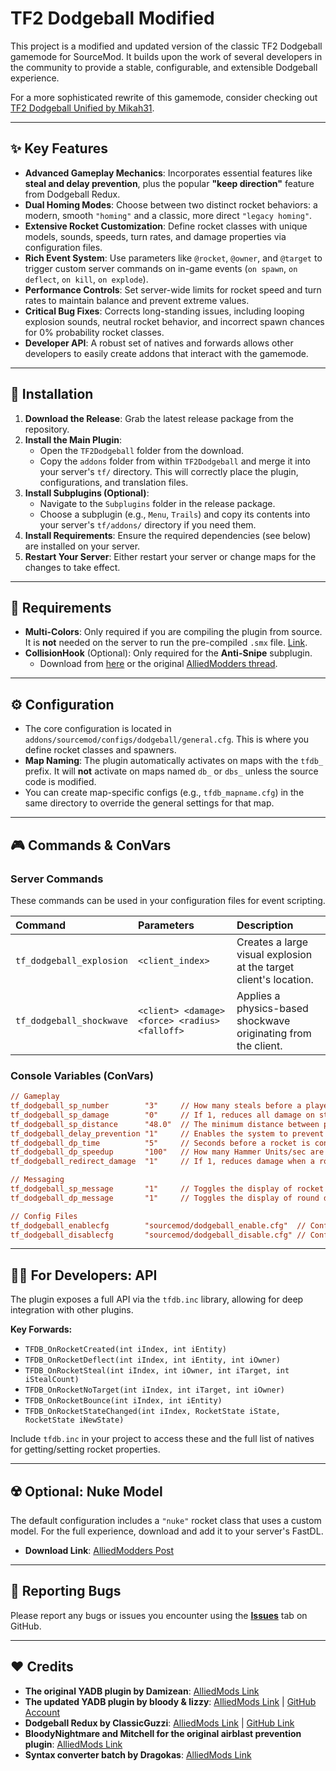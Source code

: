 # TF2 Dodgeball Modified

This project is a modified and updated version of the classic TF2 Dodgeball gamemode for SourceMod. It builds upon the work of several developers in the community to provide a stable, configurable, and extensible Dodgeball experience.

For a more sophisticated rewrite of this gamemode, consider checking out [TF2 Dodgeball Unified by Mikah31](https://github.com/Mikah31/TF2-Dodgeball-Unified).

---
## ✨ Key Features

* **Advanced Gameplay Mechanics**: Incorporates essential features like **steal and delay prevention**, plus the popular **"keep direction"** feature from Dodgeball Redux.
* **Dual Homing Modes**: Choose between two distinct rocket behaviors: a modern, smooth `"homing"` and a classic, more direct `"legacy homing"`.
* **Extensive Rocket Customization**: Define rocket classes with unique models, sounds, speeds, turn rates, and damage properties via configuration files.
* **Rich Event System**: Use parameters like `@rocket`, `@owner`, and `@target` to trigger custom server commands on in-game events (`on spawn`, `on deflect`, `on kill`, `on explode`).
* **Performance Controls**: Set server-wide limits for rocket speed and turn rates to maintain balance and prevent extreme values.
* **Critical Bug Fixes**: Corrects long-standing issues, including looping explosion sounds, neutral rocket behavior, and incorrect spawn chances for 0% probability rocket classes.
* **Developer API**: A robust set of natives and forwards allows other developers to easily create addons that interact with the gamemode.

---
## 🚀 Installation

1.  **Download the Release**: Grab the latest release package from the repository.
2.  **Install the Main Plugin**:
    * Open the `TF2Dodgeball` folder from the download.
    * Copy the `addons` folder from within `TF2Dodgeball` and merge it into your server's `tf/` directory. This will correctly place the plugin, configurations, and translation files.
3.  **Install Subplugins (Optional)**:
    * Navigate to the `Subplugins` folder in the release package.
    * Choose a subplugin (e.g., `Menu`, `Trails`) and copy its contents into your server's `tf/addons/` directory if you need them.
4.  **Install Requirements**: Ensure the required dependencies (see below) are installed on your server.
5.  **Restart Your Server**: Either restart your server or change maps for the changes to take effect.

---
## 🔧 Requirements

* **Multi-Colors**: Only required if you are compiling the plugin from source. It is **not** needed on the server to run the pre-compiled `.smx` file. [Link](https://github.com/Bara/Multi-Colors).
* **CollisionHook** (Optional): Only required for the **Anti-Snipe** subplugin.
    * Download from [here](https://github.com/Adrianilloo/Collisionhook) or the original [AlliedModders thread](https://forums.alliedmods.net/showthread.php?t=197815).

---
## ⚙️ Configuration

* The core configuration is located in `addons/sourcemod/configs/dodgeball/general.cfg`. This is where you define rocket classes and spawners.
* **Map Naming**: The plugin automatically activates on maps with the `tfdb_` prefix. It will **not** activate on maps named `db_` or `dbs_` unless the source code is modified.
* You can create map-specific configs (e.g., `tfdb_mapname.cfg`) in the same directory to override the general settings for that map.

---
## 🎮 Commands & ConVars

### Server Commands
These commands can be used in your configuration files for event scripting.

| Command | Parameters | Description |
| :--- | :--- | :--- |
| `tf_dodgeball_explosion` | `<client_index>` | Creates a large visual explosion at the target client's location. |
| `tf_dodgeball_shockwave` | `<client> <damage> <force> <radius> <falloff>` | Applies a physics-based shockwave originating from the client. |

### Console Variables (ConVars)
```ini
// Gameplay
tf_dodgeball_sp_number        "3"     // How many steals before a player is slain.
tf_dodgeball_sp_damage        "0"     // If 1, reduces all damage on stolen rockets.
tf_dodgeball_sp_distance      "48.0"  // The minimum distance between players for a steal to register.
tf_dodgeball_delay_prevention "1"     // Enables the system to prevent players from delaying the round.
tf_dodgeball_dp_time          "5"     // Seconds before a rocket is considered "delayed" and starts speeding up.
tf_dodgeball_dp_speedup       "100"   // How many Hammer Units/sec are added to a delayed rocket's speed.
tf_dodgeball_redirect_damage  "1"     // If 1, reduces damage when a rocket's target is invalid (e.g., disconnects).

// Messaging
tf_dodgeball_sp_message       "1"     // Toggles the display of rocket steal messages in chat.
tf_dodgeball_dp_message       "1"     // Toggles the display of round delay messages in chat.

// Config Files
tf_dodgeball_enablecfg        "sourcemod/dodgeball_enable.cfg"  // Config file to execute when Dodgeball mode enables.
tf_dodgeball_disablecfg       "sourcemod/dodgeball_disable.cfg" // Config file to execute when Dodgeball mode disables.
```

---
## 👨‍💻 For Developers: API

The plugin exposes a full API via the `tfdb.inc` library, allowing for deep integration with other plugins.

**Key Forwards:**
* `TFDB_OnRocketCreated(int iIndex, int iEntity)`
* `TFDB_OnRocketDeflect(int iIndex, int iEntity, int iOwner)`
* `TFDB_OnRocketSteal(int iIndex, int iOwner, int iTarget, int iStealCount)`
* `TFDB_OnRocketNoTarget(int iIndex, int iTarget, int iOwner)`
* `TFDB_OnRocketBounce(int iIndex, int iEntity)`
* `TFDB_OnRocketStateChanged(int iIndex, RocketState iState, RocketState iNewState)`

Include `tfdb.inc` in your project to access these and the full list of natives for getting/setting rocket properties.

---
## ☢️ Optional: Nuke Model
The default configuration includes a `"nuke"` rocket class that uses a custom model. For the full experience, download and add it to your server's FastDL.
* **Download Link**: [AlliedModders Post](https://forums.alliedmods.net/showpost.php?s=8fa72450fa0c4941c927d01d2d6245c9&p=2180141&postcount=350)

---
## 🐞 Reporting Bugs
Please report any bugs or issues you encounter using the [**Issues**](https://github.com/x07x08/TF2-Dodgeball-Modified/issues) tab on GitHub.

---
## ❤️ Credits
* **The original YADB plugin by Damizean**: [AlliedMods Link](https://forums.alliedmods.net/showthread.php?t=134503)
* **The updated YADB plugin by bloody & lizzy**: [AlliedMods Link](https://forums.alliedmods.net/showthread.php?p=2534328) | [GitHub Account](https://github.com/keybangz)
* **Dodgeball Redux by ClassicGuzzi**: [AlliedMods Link](https://forums.alliedmods.net/showthread.php?p=2226728) | [GitHub Link](https://github.com/ClassicSpeed/dodgeball)
* **BloodyNightmare and Mitchell for the original airblast prevention plugin**: [AlliedMods Link](https://forums.alliedmods.net/showthread.php?t=233475)
* **Syntax converter batch by Dragokas**: [AlliedMods Link](https://forums.alliedmods.net/showpost.php?p=2593268&postcount=54)
